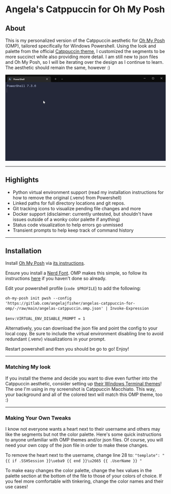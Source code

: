 # Angela's Catppuccin for Oh My Posh



## About

This is my personalized version of the Catppuccin aesthetic for [Oh My Posh](https://github.com/JanDeDobbeleer/oh-my-posh) (OMP), tailored specifically for Windows Powershell. Using the look and palette from the official [Catppuccin theme](https://ohmyposh.dev/docs/themes#catppuccin), I customized the segments to be more succinct while also providing more detail. I am still new to json files and Oh My Posh, so I will be iterating over the design as I continue to learn. The aesthetic should remain the same, however :)


![Example-1](Screenshots/Example-Gif.gif)

---

## Highlights

- Python virtual environment support (read my installation instructions for how to remove the original (.venv) from Powershell)
- Linked paths for full directory locations and git repos.
- Git tracking icons to visualize pending file changes and more
- Docker support (disclaimer: currently untested, but shouldn't have issues outside of a wonky color palette if anything)
- Status code visualization to help errors go unmissed
- Transient prompts to help keep track of command history

---

## Installation

Install [Oh My Posh](https://github.com/JanDeDobbeleer/oh-my-posh) via [its instructions](https://ohmyposh.dev/docs/installation/windows).

Ensure you install a [Nerd Font](https://www.nerdfonts.com/). OMP makes this simple, so follow its instructions [here](https://ohmyposh.dev/docs/installation/fonts) if you haven't done so already.

Edit your powershell profile (`code $PROFILE`) to add the following:
```
oh-my-posh init pwsh --config 'https://gitlab.com/angelajfisher/angelas-catppuccin-for-omp/-/raw/main/angelas-catppuccin.omp.json' | Invoke-Expression

$env:VIRTUAL_ENV_DISABLE_PROMPT = 1
```

Alternatively, you can download the json file and point the config to your local copy. Be sure to include the virtual environment disabling line to avoid redundant (.venv) visualizations in your prompt.

Restart powershell and then you should be go to go! Enjoy!

---

### Matching My look

If you install the theme and decide you want to dive even further into the Catppuccin aesthetic, consider setting up [their Windows Terminal themes](https://github.com/catppuccin/windows-terminal)! The one I'm using in my screenshot is Catppuccin Macchiato. This way, your background and all of the colored text will match this OMP theme, too :)

---

### Making Your Own Tweaks

I know not everyone wants a heart next to their username and others may like the segments but not the color palette. Here's some quick instructions to anyone unfamiliar with OMP themes and/or json files. Of course, you will need your own copy of the json file in order to make these changes.

To remove the heart next to the username, change line 28 to: `"template": " {{ if .SSHSession }}\ueba9 {{ end }}\u2665 {{ .UserName }} "`

To make easy changes the color palette, change the hex values in the palette section at the bottom of the file to those of your colors of choice. If you feel more comfortable with tinkering, change the color names and their use cases!
